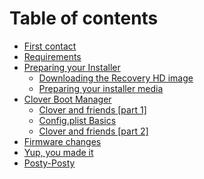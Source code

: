 # Table of contents

* [First contact](README.md)
* [Requirements](requirements.md)
* [Preparing your Installer](preparing-your-installer/README.md)
  * [Downloading the Recovery HD image](preparing-your-installer/untitled-1.md)
  * [Preparing your installer media](preparing-your-installer/preparing-your-installer-media.md)
* [Clover Boot Manager](clover-boot-manager/README.md)
  * [Clover and friends \[part 1\]](clover-boot-manager.../clover-and-friends.md)
  * [Config.plist Basics](clover-boot-manager/config.plist-basics.md)
  * [Clover and friends \[part 2\]](clover-boot-manager/clover-and-friends-part-2.md)
* [Firmware changes](firmware-changes.md)
* [Yup, you made it](yup-you-made-it.md)
* [Posty-Posty](posty-posty.md)

